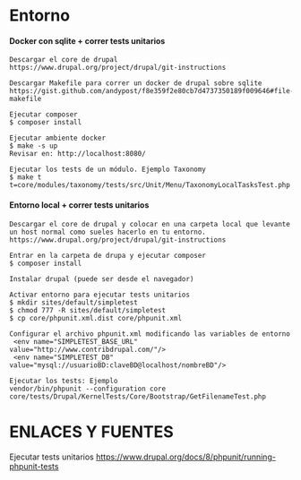 Entorno
========
#### Docker con sqlite + correr tests unitarios
```
Descargar el core de drupal
https://www.drupal.org/project/drupal/git-instructions

Descargar Makefile para correr un docker de drupal sobre sqlite
https://gist.github.com/andypost/f8e359f2e80cb7d4737350189f009646#file-makefile

Ejecutar composer
$ composer install 

Ejecutar ambiente docker
$ make -s up
Revisar en: http://localhost:8080/

Ejecutar los tests de un módulo. Ejemplo Taxonomy
$ make t t=core/modules/taxonomy/tests/src/Unit/Menu/TaxonomyLocalTasksTest.php
```
#### Entorno local + correr tests unitarios
```
Descargar el core de drupal y colocar en una carpeta local que levante un host normal como sueles hacerlo en tu entorno.
https://www.drupal.org/project/drupal/git-instructions

Entrar en la carpeta de drupa y ejecutar composer
$ composer install 

Instalar drupal (puede ser desde el navegador)

Activar entorno para ejecutar tests unitarios
$ mkdir sites/default/simpletest
$ chmod 777 -R sites/default/simpletest
$ cp core/phpunit.xml.dist core/phpunit.xml

Configurar el archivo phpunit.xml modificando las variables de entorno
 <env name="SIMPLETEST_BASE_URL" value="http://www.contribdrupal.com/"/>
 <env name="SIMPLETEST_DB" value="mysql://usuarioBD:claveBD@localhost/nombreBD"/>

Ejecutar los tests: Ejemplo
vendor/bin/phpunit --configuration core core/tests/Drupal/KernelTests/Core/Bootstrap/GetFilenameTest.php
```
ENLACES Y FUENTES
=================
Ejecutar tests unitarios
https://www.drupal.org/docs/8/phpunit/running-phpunit-tests

